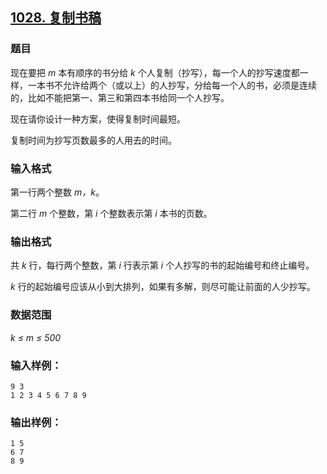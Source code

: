 ## [1028. 复制书稿](https://www.acwing.com/problem/content/1030/)

### 题目

现在要把 *m* 本有顺序的书分给 *k* 个人复制（抄写），每一个人的抄写速度都一样，一本书不允许给两个（或以上）的人抄写，分给每一个人的书，必须是连续的，比如不能把第一、第三和第四本书给同一个人抄写。

现在请你设计一种方案，使得复制时间最短。

复制时间为抄写页数最多的人用去的时间。

### 输入格式

第一行两个整数 *m，k*。

第二行 *m* 个整数，第 *i* 个整数表示第 *i* 本书的页数。

### 输出格式

共 *k* 行，每行两个整数，第 *i* 行表示第 *i* 个人抄写的书的起始编号和终止编号。

*k* 行的起始编号应该从小到大排列，如果有多解，则尽可能让前面的人少抄写。

### 数据范围

*k ≤ m ≤ 500*

### 输入样例：

```
9 3
1 2 3 4 5 6 7 8 9
```

### 输出样例：

```
1 5
6 7
8 9
```
